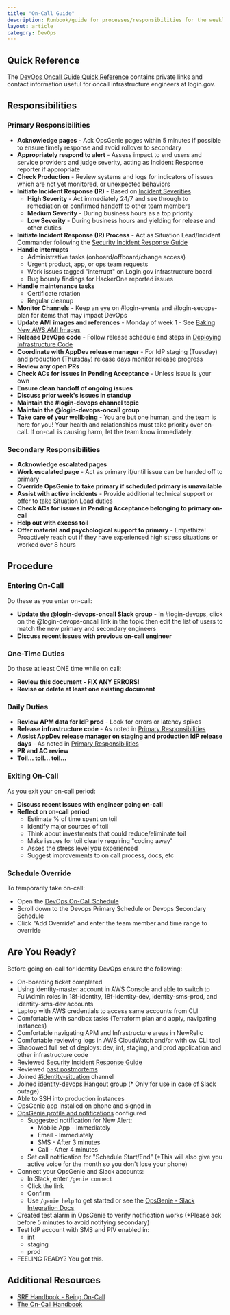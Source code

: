 ```yaml
---
title: "On-Call Guide"
description: Runbook/guide for processes/responsibilities for the weekly oncall DevOps members.
layout: article
category: DevOps
---
```


## Quick Reference

The [DevOps Oncall Guide Quick Reference](https://github.com/18F/identity-devops/wiki/On-Call-Guide-Quick-Reference/) contains
private links and contact information useful for oncall infrastructure engineers at login.gov.

## Responsibilities

### Primary Responsibilities

* **Acknowledge pages** - Ack OpsGenie pages within 5 minutes if possible to ensure timely response and avoid rollover to secondary
* **Appropriately respond to alert** - Assess impact to end users and service providers and judge severity, acting as Incident Response reporter if appropriate
* **Check Production** - Review systems and logs for indicators of issues which are not yet monitored, or unexpected behaviors
* **Initiate Incident Response (IR)** - Based on [Incident Severities]({{site.baseurl}}/articles/secops-incident-response-guide.html#incident-severities)
  * **High Severity** - Act immediately 24/7 and see through to remediation or confirmed handoff to other team members
  * **Medium Severity** - During business hours as a top priority
  * **Low Severity** - During business hours and yielding for release and other duties
* **Initiate Incident Response (IR) Process** - Act as Situation Lead/Incident Commander following the [Security Incident Response Guide]({{site.baseurl}}/articles/secops-incident-response-guide.html)
* **Handle interrupts**
  * Administrative tasks (onboard/offboard/change access)
  * Urgent product, app, or ops team requests
  * Work issues tagged "interrupt" on Login.gov infrastructure board
  * Bug bounty findings for HackerOne reported issues
* **Handle maintenance tasks**
  * Certificate rotation
  * Regular cleanup
* **Monitor Channels** - Keep an eye on #login-events and #login-secops-plan for items that may impact DevOps
* **Update AMI images and references** - Monday of week 1 - See [Baking New AWS AMI Images](https://github.com/18F/identity-devops/wiki/Baking-New-AWS-AMI-Images)
* **Release DevOps code** - Follow release schedule and steps in [Deploying Infrastructure Code](https://github.com/18F/identity-devops/wiki/Deploying-Infrastructure-Code)
* **Coordinate with AppDev release manager** - For IdP staging (Tuesday) and production (Thursday) release days monitor release progress
* **Review any open PRs**
* **Check ACs for issues in Pending Acceptance** - Unless issue is your own
* **Ensure clean handoff of ongoing issues**
* **Discuss prior week's issues in standup**
* **Maintain the #login-devops channel topic**
* **Maintain the @login-devops-oncall group**
* **Take care of your wellbeing** - You are but one human, and the team is here for you!  Your health and relationships must take priority over on-call.  If on-call is causing harm, let the team know immediately.

### Secondary Responsibilities

* **Acknowledge escalated pages**
* **Work escalated page** - Act as primary if/until issue can be handed off to primary
* **Override OpsGenie to take primary if scheduled primary is unavailable**
* **Assist with active incidents** - Provide additional technical support or offer to take Situation Lead duties
* **Check ACs for issues in Pending Acceptance belonging to primary on-call** 
* **Help out with excess toil**
* **Offer material and psychological support to primary** - Empathize! Proactively reach out if they have experienced high stress situations or worked over 8 hours

## Procedure

### Entering On-Call

Do these as you enter on-call:
* **Update the @login-devops-oncall Slack group** - In #login-devops, click on the @login-devops-oncall link in the topic then edit the list of users to match the new primary and secondary engineers
* **Discuss recent issues with previous on-call engineer**

### One-Time Duties

Do these at least ONE time while on call:
* **Review this document - FIX ANY ERRORS!**
* **Revise or delete at least one existing document**

### Daily Duties

* **Review APM data for IdP prod** - Look for errors or latency spikes
* **Release infrastructure code** - As noted in [Primary Responsibilities](#primary-responsibilities)
* **Assist AppDev release manager on staging and production IdP release days** - As noted in [Primary Responsibilities](#primary-responsibilities)
* **PR and AC review**
* **Toil... toil... toil...**

### Exiting On-Call

As you exit your on-call period:
* **Discuss recent issues with engineer going on-call**
* **Reflect on on-call period**:
  * Estimate % of time spent on toil
  * Identify major sources of toil
  * Think about investments that could reduce/eliminate toil
  * Make issues for toil clearly requiring "coding away"
  * Asses the stress level you experienced
  * Suggest improvements to on call process, docs, etc

### Schedule Override

To temporarily take on-call:
* Open the [DevOps On-Call Schedule](https://login-gov.app.opsgenie.com/teams/dashboard/2fbef770-e306-488e-bbe2-76e2c860a2c7/main)
* Scroll down to the Devops Primary Schedule or Devops Secondary Schedule
* Click "Add Override" and enter the team member and time range to override

## Are You Ready?

Before going on-call for Identity DevOps ensure the following:

* On-boarding ticket completed
* Using identity-master account in AWS Console and able to switch to FullAdmin roles in 18f-identity, 18f-identity-dev, identity-sms-prod, and identity-sms-dev accounts
* Laptop with AWS credentials to access same accounts from CLI
* Comfortable with sandbox tasks (Terraform plan and apply, navigating instances)
* Comfortable navigating APM and Infrastructure areas in NewRelic
* Comfortable reviewing logs in AWS CloudWatch and/or with cw CLI tool
* Shadowed full set of deploys: dev, int, staging, and prod application and other infrastructure code
* Reviewed [Security Incident Response Guide]({{site.baseurl}}/articles/secops-incident-response-guide.html)
* Reviewed [past postmortems](https://drive.google.com/drive/folders/1ZdroGfCbGmeUPuCqiR8BetUhEXRfk4ui)
* Joined [#identity-situation](https://gsa-tts.slack.com/messages/login-situation/) channel
* Joined [identity-devops Hangout](https://chat.google.com/room/AAAAJIpl9Oo) group (* Only for use in case of Slack outage)
* Able to SSH into production instances
* OpsGenie app installed on phone and signed in
* [OpsGenie profile and notifications](https://login-gov.app.opsgenie.com/settings/user/profile) configured
  * Suggested notification for New Alert:
    * Mobile App - Immediately
    * Email - Immediately
    * SMS - After 3 minutes
    * Call - After 4 minutes
  * Set call notification for "Schedule Start/End" (*This will also give you active voice for the month so you don't lose your phone)
* Connect your OpsGenie and Slack accounts:
  * In Slack, enter `/genie connect`
  * Click the link
  * Confirm
  * Use `/genie help` to get started or see the [OpsGenie - Slack Integration Docs](https://docs.opsgenie.com/docs/slack-app-integration)
* Created test alarm in OpsGenie to verify notification works (*Please ack before 5 minutes to avoid notifying secondary)
* Test IdP account with SMS and PIV enabled in:
  * int
  * staging
  * prod
* FEELING READY? You got this.

## Additional Resources

* [SRE Handbook - Being On-Call](https://landing.google.com/sre/sre-book/chapters/being-on-call/)
* [The On-Call Handbook](https://github.com/alicegoldfuss/oncall-handbook)

